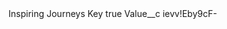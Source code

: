 <?xml version="1.0" encoding="UTF-8"?>
<CustomMetadata xmlns="http://soap.sforce.com/2006/04/metadata" xmlns:xsi="http://www.w3.org/2001/XMLSchema-instance" xmlns:xsd="http://www.w3.org/2001/XMLSchema">
    <label>Inspiring Journeys Key</label>
    <protected>true</protected>
    <values>
        <field>Value__c</field>
        <value xsi:type="xsd:string">ievv!Eby9cF-</value>
    </values>
</CustomMetadata>
